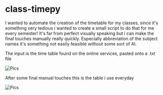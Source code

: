 # class-timepy

I wanted to automate the creation of the timetable for my classes, since it's something very tedious i wanted to create a small script to do that for me every semester! It's far from perfect visually speaking but i can make the final touches manually really quickly. Especially abbreviation of the subject names it's something not easily feasible without some sort of AI.

The input is the time table found on the online services, pasted onto a .txt file

![Pics](http://i.imgur.com/B615VE3.png?1)

After some final manual touches this is the table i use everyday

![Pics](http://i.imgur.com/SL4LH11.png?1)
